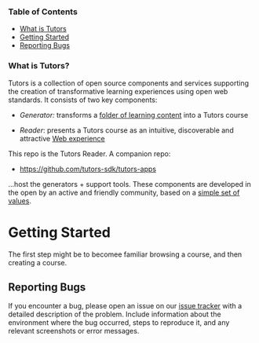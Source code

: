 ### Table of Contents

- [What is Tutors](#what-is-tutors?)
- [Getting Started](#getting-started)
- [Reporting Bugs](#reporting-bugs)

### What is Tutors?

Tutors is a collection of open source components and services supporting the creation of transformative learning experiences using open web standards. It consists of two key components:

- _Generator:_ transforms a [folder of learning content](https://github.com/tutors-sdk/tutors-reference-course) into a Tutors course

- _Reader_: presents a Tutors course as an intuitive, discoverable and attractive [Web experience](https://tutors.dev/course/reference-course)

This repo is the Tutors Reader. A companion repo:

- <https://github.com/tutors-sdk/tutors-apps>

...host the generators + support tools. These components are developed in the open by an active and friendly community, based on a [simple set of values](https://tutors.dev/course/tutors-reference-manual#tutors-values).

# Getting Started

The first step might be to becomee familiar browsing a course, and then creating a course.

## Reporting Bugs
If you encounter a bug, please open an issue on our [issue tracker](link-to-issue-tracker) with a detailed description of the problem. Include information about the environment where the bug occurred, steps to reproduce it, and any relevant screenshots or error messages.
